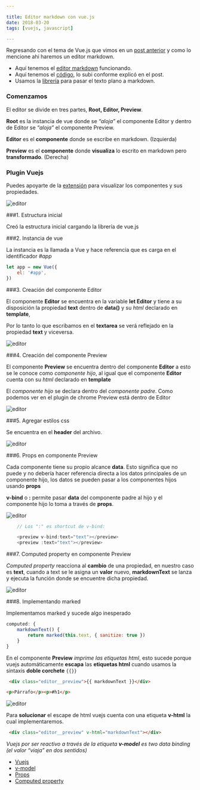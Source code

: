 ```yaml
---

title: Editor markdown con vue.js
date: 2018-03-20
tags: [vuejs, javascript]

---
```


Regresando con el tema de Vue.js que vimos en un [post anterior](http://oaxacarb.org/posts/vuejs-primeros-pasos-en-vuejs.html) y como lo mencione ahi haremos un editor markdown.

* Aquí tenemos el [editor markdown](http://oaxacarb.org/markdown.html) funcionando.
* Aquí tenemos el [código](https://github.com/oaxacarb/markdown-editor), lo subi conforme explicó en el post.
* Usamos la [librería](https://github.com/markedjs/marked) para pasar el texto plano a markdown.


### Comenzamos
El editor se divide en tres partes, **Root, Editor, Preview**.

**Root** es la instancia de vue donde se *“aloja”* el componente Editor y dentro de Editor se *“aloja”* el componente Preview.

**Editor** es el **componente** donde se escribe en markdown. (Izquierda)

**Preview** es el **componente** donde **visualiza** lo escrito en markdown pero **transformado**. (Derecha)

### Plugin Vuejs
Puedes apoyarte de la [extensión](https://github.com/vuejs/vue-devtools) para visualizar los componentes y sus propiedades.

![editor](../../images/2018/0320/root.png)


###1. Estructura inicial

Creó la estructura inicial cargando la librería de vue.js


###2. Instancia de vue

La instancia es la llamada a Vue y hace referencia que es carga en el identificador *#app*

~~~ javascript
let app = new Vue({
    el: '#app',
})

~~~


###3. Creación del componente Editor

El componente **Editor** se encuentra en la variable **let Editor** y tiene a su disposición la propiedad **text** dentro de **data()** y su *html* declarado en **template**,

Por lo tanto lo que escribamos en el **textarea** se verá reflejado en la propiedad **text** y viceversa.

![editor](../../images/2018/0320/editor.png)


###4. Creación del componente Preview

El componente **Preview** se encuentra dentro del componente **Editor** a esto se le conoce como *componente hijo*, al igual que el componente **Editor** cuenta con su *html* declarado en **template**

El *componente hijo* se declara dentro del *componente padre*. Como podemos ver en el plugin de chrome Preview está dentro de Editor

![editor](../../images/2018/0320/preview.png)


###5. Agregar estilos css

Se encuentra en el **header** del archivo.

![editor](../../images/2018/0320/css.png)


###6. Props en componente Preview

Cada componente tiene su propio alcance **data**. Esto significa que no puede y no debería hacer referencia directa a los datos principales de un componente hijo, los datos se pueden pasar a los componentes hijos usando **props**

**v-bind** o **:** permite pasar **data** del componente padre al hijo y el componente hijo lo toma a través de **props**.

![editor](../../images/2018/0320/props.png)

~~~javascript
    // Los ":" es shortcut de v-bind:

    <preview v-bind:text="text"></preview>
    <preview :text="text"></preview>
~~~


###7. Computed property en componente Preview

*Computed property* reacciona al **cambio** de una propiedad, en nuestro caso es **text**, cuando a text se le asigna un **valor** nuevo, **markdownText** se lanza y ejecuta la función donde se encuentre dicha propiedad.

![editor](../../images/2018/0320/computed.png)


###8. Implementando marked

Implementamos marked y sucede algo inesperado

~~~javascript
computed: {
    markdownText() {
        return marked(this.text, { sanitize: true })
    }
}
~~~

En el componente **Preview** *imprime las etiquetas html*, esto sucede porque vuejs automáticamente **escapa** las **etiquetas html** cuando usamos la sintaxis **doble corchete** ```{{}}```

~~~html
 <div class="editor__preview">{{ markdownText }}</div>
~~~

~~~html
<p>Párrafo</p><p>#h1</p>
~~~

![editor](../../images/2018/0320/parrafo.png)

Para **solucionar** el escape de html vuejs cuenta con una etiqueta **v-html** la cual implementaremos.

~~~html
 <div class="editor__preview" v-html="markdownText"></div>
~~~

*Vuejs por ser reactivo a través de la etiqueta **v-model** es two data binding (el valor “viaja” en dos sentidos)*

* [Vuejs](https://vuejs.org/)
* [v-model](https://vuejs.org/v2/guide/forms.html#v-model-with-Components)
* [Props](https://vuejs.org/v2/guide/components.html#Props)
* [Computed property](https://vuejs.org/v2/guide/computed.html)
